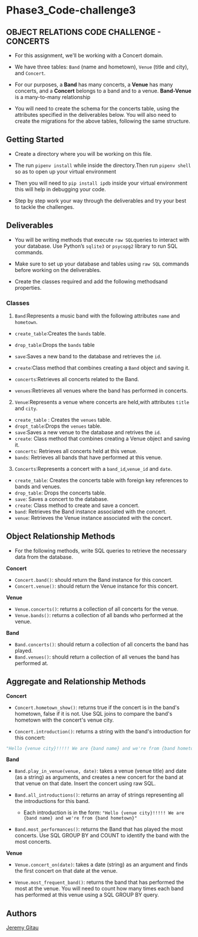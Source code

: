 # Phase3_Code-challenge3

## OBJECT RELATIONS CODE CHALLENGE - CONCERTS
- For this assignment, we'll be working with a Concert domain.

- We have three tables: `Band` (name and hometown), `Venue` (title and city), and `Concert`.

- For our purposes, a **Band** has many concerts, a **Venue** has many concerts, and a **Concert** belongs to a band and to a venue. **Band-Venue** is a many-to-many relationship

- You will need to create the schema for the concerts table, using the attributes specified in the deliverables below. You will also need to create the migrations for the above tables, following the same structure.

## Getting Started
- Create a directory where you will be working on this file.

- The run `pipenv install` while inside the directory.Then run `pipenv shell` so as to open up your virtual environment

- Then you will need to `pip install ipdb` inside your virtual environment this will help in debugging your code.

- Step by step work your way through the deliverables and try your best to tackle the challenges.

## Deliverables
- You will be writing methods that execute `raw SQL`queries to interact with your database. Use Python’s `sqlite3` or `psycopg2` library to run SQL commands.

- Make sure to set up your database and tables using `raw SQL` commands before working on the deliverables.
 
- Create the classes required and add the following methodsand properties.

### Classes
1. `Band`:Represents a music band with the following attributes `name` and `hometown`.
 
- `create_table`:Creates the `bands` table.
- `drop_table`:Drops the  `bands` table 
- `save`:Saves a new band to the database and retrieves the `id`.
- `create`:Class method that combines creating a `Band` object and saving it.
- `concerts`:Retrieves all concerts related to the Band.

- `venues`:Retrieves all venues where the band has performed in concerts.

2. `Venue`:Represents a venue where concerts are held,with attributes `title` and `city`.
- `create_table` : Creates the `venues` table.
- `dropt_table`:Drops the `venues` table.
- `save`:Saves a new venue to the database and retrives the `id`.
- `create`: Class method that combines creating a Venue object and saving it.
- `concerts`: Retrieves all concerts held at this venue.
- `bands`: Retrieves all bands that have performed at this venue.

3. `Concerts`:Represents a concert with a `band_id`,`venue_id` and `date`.
- `create_table`: Creates the concerts table with foreign key references to bands and venues.
- `drop_table`: Drops the concerts table.
- `save`: Saves a concert to the database.
- `create`: Class method to create and save a concert.
- `band`: Retrieves the Band instance associated with the concert.
- `venue`: Retrieves the Venue instance associated with the concert.

## Object Relationship Methods
- For the following methods, write SQL queries to retrieve the necessary data from the database.

 **Concert**

- `Concert.band()`: should return the Band instance for this concert.
- `Concert.venue()`: should return the Venue instance for this concert.

**Venue**

- `Venue.concerts()`: returns a collection of all concerts for the venue.
- `Venue.bands()`: returns a collection of all bands who performed at the venue.

**Band**

- `Band.concerts()`: should return a collection of all concerts the band has played.
- `Band.venues()`: should return a collection of all venues the band has performed at.

## Aggregate and Relationship Methods

**Concert**

- `Concert.hometown_show()`: returns true if the concert is in the band's hometown, false if it is not. Use SQL joins to compare the band's hometown with the concert's venue city.

- `Concert.introduction()`: returns a string with the band's introduction for this concert:
```python
"Hello {venue city}!!!!! We are {band name} and we're from {band hometown}"
```
**Band**

- `Band.play_in_venue(venue, date)`: takes a venue (venue title) and date (as a string) as arguments, and creates a new concert for the band at that venue on that date. Insert the concert using raw SQL.

- `Band.all_introductions()`: returns an array of strings representing all the introductions for this band.

   - Each introduction is in the form: `"Hello {venue city}!!!!! We are {band name} and we're from {band hometown}"`

- `Band.most_performances()`: returns the Band that has played the most concerts. Use SQL GROUP BY and COUNT to identify the band with the most concerts.

**Venue**

- `Venue.concert_on(date)`: takes a date (string) as an argument and finds the first concert on that date at the venue.

- `Venue.most_frequent_band()`: returns the band that has performed the most at the venue. You will need to count how many times each band has performed at this venue using a SQL GROUP BY query.

## Authors

[Jeremy Gitau](https://github.com/Jeremy-3)